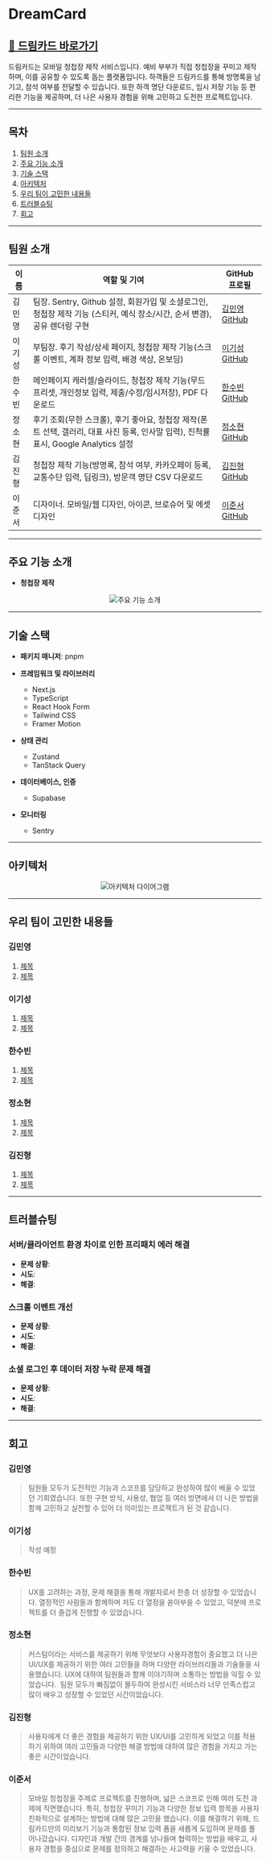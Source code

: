 # DreamCard

## [💌 드림카드 바로가기](https://www.dream-card.co.kr/)

드림카드는 모바일 청첩장 제작 서비스입니다. 예비 부부가 직접 청첩장을 꾸미고 제작하며, 이를 공유할 수 있도록 돕는 플랫폼입니다. 하객들은 드림카드를 통해 방명록을 남기고, 참석 여부를 전달할 수 있습니다. 또한 하객 명단 다운로드, 임시 저장 기능 등 편리한 기능을 제공하며, 더 나은 사용자 경험을 위해 고민하고 도전한 프로젝트입니다.

---

## 목차
1. [팀원 소개](#팀원-소개)
2. [주요 기능 소개](#주요-기능-소개)
3. [기술 스택](#기술-스택)
4. [아키텍처](#아키텍처)
5. [우리 팀이 고민한 내용들](#우리-팀이-고민한-내용들)
6. [트러블슈팅](#트러블슈팅)
7. [회고](#회고)

---

## 팀원 소개

| 이름      | 역할 및 기여                                                                                              | GitHub 프로필                |
|-----------|----------------------------------------------------------------------------------------------------------|-------------------------------|
| 김민영    | 팀장. Sentry, Github 설정, 회원가입 및 소셜로그인, 청첩장 제작 기능 (스티커, 예식 장소/시간, 순서 변경), 공유 렌더링 구현 | [김민영 GitHub](#)           |
| 이기성    | 부팀장. 후기 작성/상세 페이지, 청첩장 제작 기능(스크롤 이벤트, 계좌 정보 입력, 배경 색상, 온보딩)              | [이기성 GitHub](#)           |
| 한수빈    | 메인페이지 캐러셀/슬라이드, 청첩장 제작 기능(무드 프리셋, 개인정보 입력, 제출/수정/임시저장), PDF 다운로드      | [한수빈 GitHub](#)           |
| 정소현    | 후기 조회(무한 스크롤), 후기 좋아요, 청첩장 제작(폰트 선택, 갤러리, 대표 사진 등록, 인사말 입력), 진척률 표시, Google Analytics 설정 | [정소현 GitHub](#)           |
| 김진형    | 청첩장 제작 기능(방명록, 참석 여부, 카카오페이 등록, 교통수단 입력, 딥링크), 방문객 명단 CSV 다운로드            | [김진형 GitHub](#)           |
| 이준서    | 디자이너. 모바일/웹 디자인, 아이콘, 브로슈어 및 에셋 디자인                                                | [이준서 GitHub](#)           |

---

## 주요 기능 소개

- **청첩장 제작**

<div align="center">
  <img src="#" alt="주요 기능 소개" />
</div>

---

## 기술 스택

- **패키지 매니저**: pnpm

- **프레임워크 및 라이브러리**
    - Next.js
    - TypeScript
    - React Hook Form
    - Tailwind CSS
    - Framer Motion

- **상태 관리**
    - Zustand
    - TanStack Query

- **데이터베이스, 인증**
    - Supabase

- **모니터링**
    - Sentry

---

## 아키텍처

<div align="center">
  <img src="#" alt="아키텍처 다이어그램" />
</div>

---

## 우리 팀이 고민한 내용들

### 김민영
1. [제목](#)
2. [제목](#)

### 이기성
1. [제목](#)
2. [제목](#)

### 한수빈
1. [제목](#)
2. [제목](#)

### 정소현
1. [제목](#)
2. [제목](#)

### 김진형
1. [제목](#)
2. [제목](#)

---

## 트러블슈팅

### 서버/클라이언트 환경 차이로 인한 프리패치 에러 해결
- **문제 상황**: 
- **시도**: 
- **해결**: 

### 스크롤 이벤트 개선
- **문제 상황**: 
- **시도**: 
- **해결**: 

### 소셜 로그인 후 데이터 저장 누락 문제 해결
- **문제 상황**: 
- **시도**: 
- **해결**: 

---

## 회고

### 김민영
> 팀원들 모두가 도전적인 기능과 스코프를 담당하고 완성하여 많이 배울 수 있었던 기회였습니다.
또한 구현 방식, 사용성, 협업 등 여러 방면에서 더 나은 방법을 함께 고민하고 실천할 수 있어 더 의미있는 프로젝트가 된 것 같습니다.

### 이기성
> 작성 예정

### 한수빈
> UX를 고려하는 과정, 문제 해결을 통해 개발자로서 한층 더 성장할 수 있었습니다.
열정적인 사람들과 함께하며 저도 더 열정을 쏟아부을 수 있었고, 덕분에 프로젝트를 더 즐겁게 진행할 수 있었습니다.

### 정소현
> 커스텀이라는 서비스를 제공하기 위해 무엇보다 사용자경험이 중요했고 더 나은 UI/UX를 제공하기 위한 여러 고민들을 하며 다양한 라이브러리들과 기술들을 사용했습니다. UX에 대하여 팀원들과 함께 이야기하며 소통하는 방법을 익힐 수 있었습니다.  팀원 모두가 빠짐없이 몰두하여 완성시킨 서비스라 너무 만족스럽고 많이 배우고 성장할 수 있었던 시간이었습니다.

### 김진형
> 사용자에게 더 좋은 경험을 제공하기 위한 UX/UI를 고민하게 되었고 이를 적용하기 위하여 여러 고민들과 다양한 해결 방법에 대하여 많은 경험을 가지고 가는 좋은 시간이었습니다.

### 이준서
> 모바일 청첩장을 주제로 프로젝트를 진행하며, 넓은 스코프로 인해 여러 도전 과제에 직면했습니다. 특히, 청첩장 꾸미기 기능과 다양한 정보 입력 항목을 사용자 친화적으로 설계하는 방법에 대해 많은 고민을 했습니다. 이를 해결하기 위해, 드림카드만의 미리보기 기능과 통합된 정보 입력 폼을 새롭게 도입하며 문제를 풀어나갔습니다. 디자인과 개발 간의 경계를 넘나들며 협력하는 방법을 배우고, 사용자 경험을 중심으로 문제를 정의하고 해결하는 사고력을 키울 수 있었습니다.